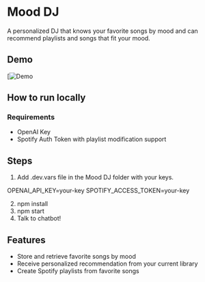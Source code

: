 # Mood DJ

A personalized DJ that knows your favorite songs by mood and can recommend playlists and songs that fit your mood.

## Demo
[![Demo](https://www.youtube.com/watch?v=T5fcQKbanVk)
## How to run locally
### Requirements
- OpenAI Key
- Spotify Auth Token with playlist modification support

## Steps
1. Add .dev.vars file in the Mood DJ folder with your keys.

OPENAI_API_KEY=your-key
SPOTIFY_ACCESS_TOKEN=your-key

2. npm install
3. npm start
4. Talk to chatbot!

## Features
- Store and retrieve favorite songs by mood
- Receive personalized recommendation from your current library
- Create Spotify playlists from favorite songs
